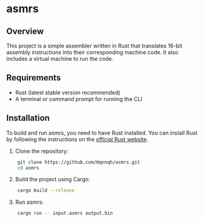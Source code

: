 # asmrs

## Overview
This project is a simple assembler written in Rust that translates 16-bit assembly instructions into their corresponding machine code. It also includes a virtual machine to run the code.

## Requirements

- Rust (latest stable version recommended)
- A terminal or command prompt for running the CLI

## Installation

To build and run asmrs, you need to have Rust installed. You can install Rust by following the instructions on the [official Rust website](https://www.rust-lang.org/).

1. Clone the repository:
```sh
    git clone https://github.com/Hqnnqh/asmrs.git
    cd asmrs
```

2. Build the project using Cargo:
```sh
    cargo build --release
```

3. Run asmrs:
```sh
    cargo run -- input.asmrs output.bin
```
